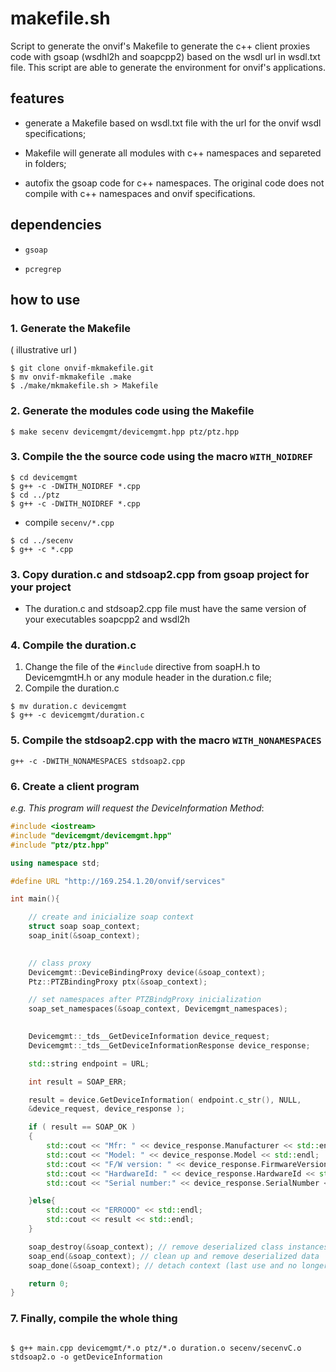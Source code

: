 # makefile.sh

Script to generate the onvif's Makefile to generate the c++ client proxies code with gsoap (wsdhl2h and soapcpp2) based on the wsdl url in wsdl.txt file. This script are able to generate the environment for onvif's applications.

## features

* generate a Makefile based on wsdl.txt file with the url for the onvif wsdl specifications;

* Makefile will generate all modules with c++ namespaces and separeted in folders;

* autofix the gsoap code for c++ namespaces. The original code does not compile with c++ namespaces and onvif specifications.

## dependencies

* `gsoap`

* `pcregrep`

## how to use

### 1. Generate the Makefile

( illustrative url )

```shell
$ git clone onvif-mkmakefile.git
$ mv onvif-mkmakefile .make
$ ./make/mkmakefile.sh > Makefile
```

### 2. Generate the modules code using the Makefile

```shell
$ make secenv devicemgmt/devicemgmt.hpp ptz/ptz.hpp
```

### 3. Compile the the source code using the macro `WITH_NOIDREF`

```shell
$ cd devicemgmt
$ g++ -c -DWITH_NOIDREF *.cpp
$ cd ../ptz
$ g++ -c -DWITH_NOIDREF *.cpp
```

* compile `secenv/*.cpp`

```shell
$ cd ../secenv
$ g++ -c *.cpp
```

### 3. Copy duration.c and stdsoap2.cpp from gsoap project for your project

* The duration.c and stdsoap2.cpp file must have the same version of your executables soapcpp2 and wsdl2h

### 4. Compile the duration.c

1. Change the file of the `#include` directive from soapH.h to DevicemgmtH.h or any module header in the duration.c file;
2. Compile the duration.c

```shell
$ mv duration.c devicemgmt
$ g++ -c devicemgmt/duration.c
```

### 5. Compile the stdsoap2.cpp with the macro `WITH_NONAMESPACES`

```shell
g++ -c -DWITH_NONAMESPACES stdsoap2.cpp 
```

### 6. Create a client program

*e.g. This program will request the DeviceInformation Method*:

```c++
#include <iostream>
#include "devicemgmt/devicemgmt.hpp"
#include "ptz/ptz.hpp"

using namespace std;

#define URL "http://169.254.1.20/onvif/services"

int main(){

	// create and inicialize soap context
	struct soap soap_context;
	soap_init(&soap_context);
	

	// class proxy
	Devicemgmt::DeviceBindingProxy device(&soap_context);
	Ptz::PTZBindingProxy ptx(&soap_context);

	// set namespaces after PTZBindgProxy inicialization
	soap_set_namespaces(&soap_context, Devicemgmt_namespaces);
	

	Devicemgmt::_tds__GetDeviceInformation device_request;
	Devicemgmt::_tds__GetDeviceInformationResponse device_response;

	std::string endpoint = URL;

	int result = SOAP_ERR;    

	result = device.GetDeviceInformation( endpoint.c_str(), NULL, 
	&device_request, device_response );

	if ( result == SOAP_OK )
	{
		std::cout << "Mfr: " << device_response.Manufacturer << std::endl;
		std::cout << "Model: " << device_response.Model << std::endl;
		std::cout << "F/W version: " << device_response.FirmwareVersion << std::endl;
		std::cout << "HardwareId: " << device_response.HardwareId << std::endl;
		std::cout << "Serial number:" << device_response.SerialNumber << std::endl;

	}else{
		std::cout << "ERROOO" << std::endl;
		std::cout << result << std::endl;
	}

	soap_destroy(&soap_context); // remove deserialized class instances (C++ only)
	soap_end(&soap_context); // clean up and remove deserialized data
	soap_done(&soap_context); // detach context (last use and no longer in scope)

	return 0;
}
```

### 7. Finally, compile the whole thing

```shell

$ g++ main.cpp devicemgmt/*.o ptz/*.o duration.o secenv/secenvC.o stdsoap2.o -o getDeviceInformation

```
